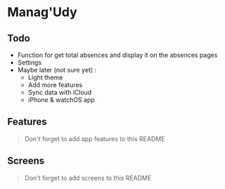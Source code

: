 # Manag'Udy

## Todo
- Function for get total absences and display it on the absences pages
- Settings
- Maybe later (not sure yet) :
    - Light theme
    - Add more features
    - Sync data with iCloud
    - iPhone & watchOS app

## Features
> Don't forget to add app features to this README

## Screens
> Don't forget to add screens to this README